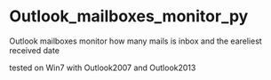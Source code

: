 # Outlook_mailboxes_monitor_py
Outlook mailboxes monitor how many mails is inbox and the eareliest received date

tested on Win7 with Outlook2007 and Outlook2013
